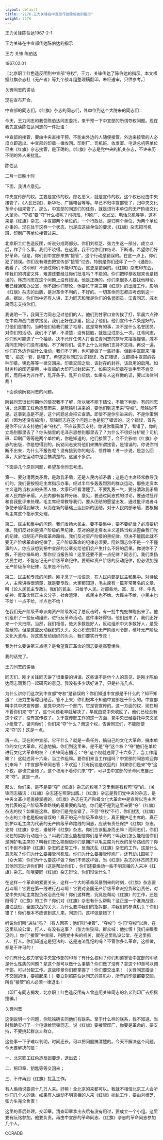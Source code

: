 ```yaml
---
layout: default
title: "2176.王力关锋在中宣部传达陈伯达的指示"
weight: 2176
---
```


王力关锋陈伯达1967-2-1

王力关锋在中宣部传达陈伯达的指示

王力 关锋 陈伯达

1967.02.01

〖北京职工红色造反团到中宣部“夺权”，王力、关锋传达了陈伯达的指示。本文根据红旗杂志社《无产者》等九个战斗组整理稿翻印。未经送审，只供参考。〗

关锋同志的讲话

现在宣布开会。

中宣部的同志们，《红旗》杂志的同志们，外单位到这个大院来的同志们：

今天，王力同志和我受陈伯达同志委托，来干预一下中宣部的所谓夺权问题。现在我先宣读陈伯达同志的一件批语：

中宣部的接管，要由中央直接干预，不能由外边的人随便接管。外边来接管的人必须立即退出。中宣部的印章一律收回。印刷厂、司机班、收发室、电话总机等单位已由《红旗》杂志接管，是正确的。《红旗》杂志是党中央的机关杂志，不许来历不明的外人来扰乱。

陈伯达

二月一日晚十时

下面，我讲点意见。

中央宣传部的权，主要是宣传的权，顾名思义，就是宣传的权。这个权已经由中央接管了。《人民日报》、新华社、广播电台等等。早已不归中宣部管了，归中央文化革命小组来管了。那么，中宣部的同志们的任务，就是进行本单位的无产阶级文化大革命。“夺权”要“夺”什么权呢？司机班、印刷厂、收发室、电话总机等等，这本来是《红旗》杂志、中宣部两个单位的。一个行政处，是归两个单位，为两个单位办事的。现在处于这样一个状态，也是应这些单位的要求，《红旗》杂志把司机班、印刷厂等单位接管过来。

北京职工红色造反团，听说分成两部分。你们刘桂芝、张力生这一部分，成立以后，作了什么事，我们不晓得。在这里，我不给你们作结论、下断语。希望你们好好革命，但是，你们到中宣部来搞“接管”，这个行动是错误的。在这一点上，你们犯了错误。你们没有理由把宣传部“接管”过去。特别是你们还印了一个《通告》，我看了，说印刷厂不通过你们不能印东西，这更是错误的。《红旗》杂志印东西，印我们的机密文件，难道还要经过你们批准吗？不能的。你们把印章收起来也是错误的。林杰同志在这个问题上没有错误。他是正确的。你们来很多人要找他辩论。我已经通知办公室，他不跟你们辩论，他要忙于第三期《红旗》的出版工作。影响《红旗》杂志的出版，是对革命不利的，不好的。一切革命同志都应考虑到这一点。据说，你们当中还有人讲，王力同志和我是你们的名誉团员，江青同志、戚本禹同志支持你们。

我说明一下，我同王力同志见过他们的人。他们到甘家口宣传挨了打，早晨六点钟在中南海西门要求接见，我们正好在那里，接见了他们。他们宣传十六条是好的，打他们是错的。当时他们给我们戴了袖章，这是常有的事，决不是什么名誉团员。对你们的活动，我们不了解，不清楚，没有接触，就是见过那么一次。江青同志，你们也可能送了一个袖章。决不允许任何人打着江青同志的旗号来招摇撞骗。戚本禹同志同你们没有接触，不了解你们。说不上什么对你们支持不支持。再说一遍，你们在外边作些什么活动，我们不了解，也可能做了一些好事，但到中宣部来“接管”，搞这一套，是错了。希望这些同志认识错误，改正错误，立即把中宣部的各种印章，钥匙等等一律交回来。印章交回之后，该封存的封存，该启用的启用。如财务科的印还要用，中宣部的大印可以封起来了。如果这些印章在谁手里不肯交回，而用来为非作歹，乱开条子。乱开介绍信，如果有人这样做的话，要以法律制裁！

下面谈谈阮铭同志的问题。

阮铭同志很长时期他的情况我不了解，所以我不能下结论，不能下判断。有的同志讲，北京职工红色造反团来，是阮铭引进来的，要他们到这里来“夺权”。阮铭说不是。这事到底是不是，这个问题总会把它查清。即使不是你引进来的，不是你策划的（因为还没有搞清），阮铭同志在这个问题上也是犯了错误的。这个错误，首先是你不应该支持他们来“夺权”，不应该表示支持。你说你看简单了，看错了，你的立场到那里去了？你头脑里的毛泽东思想到那里去了？为什么不很好分析呢？司机班、印刷厂等等是两个单位的，你是知道的。他们接管了，会不会影响《红旗》杂志的出版，你是想得到的。阮铭同志支持他们来搞所谓接管，是错误的。你说你判断不出来，为什么不报告呢？没有接到你的电话、信件嘛！进一步说，是怎么回事，大家在运动中是会搞清楚的。这里不多讲。

下面讲几个原则问题，希望革命同志考虑。

第一、要分清两类矛盾，是敌我矛盾，还是人民内部矛盾；这是毛主席经常教导我们的。我们要按照毛主席指示办事。经过半年多轰轰烈烈的群众运动，那些走资本主义道路当权派的头面人物，大家已经看清楚了。不要乱轰一气，要分清敌我矛盾和人民内部矛盾。人民内部有各种分歧、意见，要通过同志式的讨论，要通过批评和自我批评来处理。毛主席经常教导我们，要从团结的愿望出发，通过批评或者斗争使矛盾得到解决，从而在新的基础上达到新的团结。对于人民内部矛盾，要根据毛主席这个指示来处理。

第二、民主和集中的问题。我们发扬大民主，要不要集中，要不要纪律？必须要纪律。我们反对的是资产阶级的黑纪律，反对的是走资本主义道路当权派歪曲我们党的纪律，抵制无产阶级革命路线。我们反对资产阶级的黑纪律。但决不能因此就不要无产阶级革命的纪律了。无产阶级革命的纪律必须要。阮铭同志你不是一个不懂事的人，你应该想到把中宣部的公章交给他们会产生什么不好的后果。你说你不了解，不是你操纵的，那你应当报告嘛！这里还要不要一点纪律？同志们，我们发扬大民主时，不能忘记无产阶级革命纪律。要砸碎资产阶级的反动纪律，但必须加强无产阶级革命纪律，乱来是不行的。

第三、民主和专政的问题。刚才念了一段语录，在人民内部是民主和集中。对待敌人，主席讲得很清楚，就是要专政。大家都知道，毛主席有一篇非常著名的文章，叫《论人民民主专政》。我们的民主，只给予人民。对那些地、富、反、坏、牛鬼蛇神，反革命修正主义分子，社会渣滓，一点民主也不给。大民主不给，小民主也不给！一点不给，半点也不给！

在我们无产阶级革命派向资产阶级发动了总反击时，有一批牛鬼蛇神跑出来了。他们组织了一些反动组织，进行反革命活动。这件事好得很。他们出来了，我们正好来一个大扫除。当然，我们相信，绝大多数是好人，反动组织中大多数好人，是受蒙蔽的。但是这些反动组织的头头，处心积虑炮打无产阶级司令部，破坏无产阶级文化大革命。对这些反动组织的头头，我们要实行专政！

我为什么要讲第三点呢？是希望真正革命的同志要提高警惕性。

我的话完了。

王力同志的讲话

同志们，刚才关锋同志讲了很重要的讲话。这些话不是他个人的意见，是刚才陈伯达同志同我们一起研究的意见。我没有多少话好讲了，只是补充几点。

为什么讲你们这次到中宣部“夺权”是错误的？你们知道中宣部是干什么的？知不知道？（张力生等瞠目结舌，答不上来）你们根本不知道中宣部是干什么的。中宣部叫中共中央宣传部，是党中央的一个部门，它是管宣传的。这一方面的权，现在用不着你们来“夺”了，这个问题老早就解决了，早就由党中央收回了。他们已经没有这个权了，没有宣传权了。关于宣传部工作的这一方面，党中央已经委托中央文革小组管了。请问你们：你们来“夺”什么？而这个权，告诉同志们，不能随便来“夺”的！这是一点。

再一点，现在的中宣部，它干什么？就是一条任务，搞自己的文化大革命，搞本单位的文化大革命，彻底地搞。你们到这里来，是不是“夺”这个权？“夺”他们在单位进行文化大革命的权？（关锋同志插话：“夺”这个权就违背了十六条了，当工作组嘛？）这就违背十六条，当工作组嘛。要你们来当工作组吗？中宣部的同志欢迎你们来吗？（中宣部革命同志答：不欢迎！只有阮铭是欢迎的）如果你们是来“夺”这个权，那也完全错了。这个权用不着你们来“夺”，可以由中宣部的革命同志自己来“夺”。这是一点。

那么，你们来，是不是要“夺”《红旗》杂志的权呢？这里倒是有权可“夺”的。（关锋同志插话：《红旗》杂志还在照常出版。）《红旗》杂志是我们党中央的杂志，是中央文革小组直接掌握的。《红旗》杂志在无产阶级文化大革命中是宣传以毛主席为代表的无产阶级革命路线的最重要的阵地。你们是不是到这里来要“夺”《红旗》杂志的权？如果是这样。那你们是完全错了。不但“夺权”不行，你们扰乱《红旗》杂志的工作也是极端错误的！真正的无产阶级革命战士，真正拥护毛主席的、真正拥护以毛主席为代表的无产阶级革命路线的同志，应该有责任保护《红旗》杂志。支持《红旗》杂志，谁破坏《红旗》杂志。你们应该挺身而出嘛！而同志们，你们现在的实际行动是什么？叫我们怎么能相信你们是革命的？叫我们怎么能相信你们是拥护毛主席的？叫我们怎么能相信你们是拥护以毛主席为代表的革命路线的？你们不但不维护《红旗》杂志的正常工作，反而扰乱《红旗》杂志的工作，这是什么意思呢？你们为什么要接管司机班，你们为什么要接管印刷厂，还有幼儿园呢？（众大笑）你们为什么要这样做？你们不但这样做，当《红旗》杂志的林杰同志和其他同志批评你们时（这是帮助你们），你们还要煽动一些不明真相的人来冲《红旗》杂志。叫嚷要同《红旗》杂志辩论。你们辩论什么？

在这样一个革命的紧要关头，这样一个大的革命风暴到来的时刻，《红旗》杂志要战斗啊！它要在第一线进行战斗啊！它要对全国无产阶级革命派担负政治责任，对党中央对毛主席担负政治责任啊！你们这样做，究竟是帮助《红旗》的工作，还是阻碍了《红旗》的工作？你们对《红旗》杂志有什么帮助？这正是一个淮海战役、渡江战役，全国决战的关头，为什么要冲我们的指挥部，冲我们的参谋机关？你们错了！你们根本不应该到这儿来。同志们，这样做是错了！

听说你们叫“进驻”吗？（有人回答：他们叫“接管”、“夺权”）你们“夺权”以后，在这里私设公堂，打人，有没有这事？（张力生狡辩。群众喊：他扯慌！我们亲眼看见的。）你们“接管”中宣部，利用党中央的机关，就在这里私设公堂，在这里抓人、打人。你们知道这是犯法的、这是违法乱纪的吗？不管你多么革命，这样做，都是不许可的！

你们有什么权力掌管中央宣传部的印章？有什么权利？你们知道掌管中宣部的印章是什么性质的问题？拿这个章可以做什么事情？你们做了没有？拿这个印章可以调干部，可以分配工作。这些印章你们都掌握了！你们要交出来！（关锋同志插话：不交回的话，要抓起来！）要立刻照陈伯达同志的意见办，所有的印章都要交回，所有“接管”的人必须一律退出！

（印厂有同志揭发，北京职工红色造反团有人曾盗用关锋同志的名义到印厂去招摇撞骗。）

关锋同志

这倒说明一个问题，你阮铭确实同他们有联系。至于什么样的联系，我不知道。当时我确实打了一个电话给阮铭同志。说《红旗》要接管印厂，你要是革命的，要支持，不要挑起群众斗群众。

这些事一下子难以判明，时间还长，可以把问题搞清楚的。今天不解决这个问题。今天要解决的是：

一、北京职工红色造反团要走，退出去；

二、把印章、钥匙等等交回来；

三、不许再到《红旗》扰乱工作。

有人煽动说要调十几万人来。好嘛！全北京的来都可以。我就不相信北京工人会听你们几个人的话。如果有人煽动不明真相的人来《红旗》扰乱工作，要由刘桂芝、张力生完全负责！

这里的善后处理，交印章，清查印章拿出去后有没有用过，要成立一个小组。这里要有阮铭参加。他要负责。再由中宣部的革命同志、《红旗》杂志的革命同志参加几个人。

CCRADB

